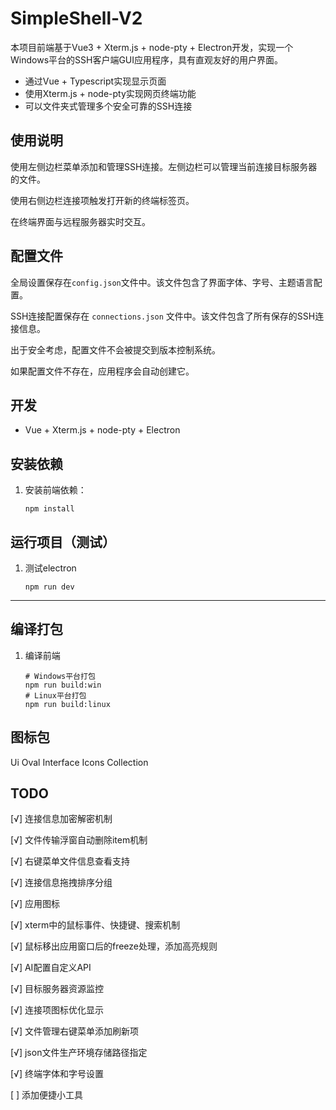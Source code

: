 # SimpleShell-V2

本项目前端基于Vue3 + Xterm.js + node-pty + Electron开发，实现一个Windows平台的SSH客户端GUI应用程序，具有直观友好的用户界面。

- 通过Vue + Typescript实现显示页面
- 使用Xterm.js + node-pty实现网页终端功能
- 可以文件夹式管理多个安全可靠的SSH连接

## 使用说明
使用左侧边栏菜单添加和管理SSH连接。左侧边栏可以管理当前连接目标服务器的文件。

使用右侧边栏连接项触发打开新的终端标签页。

在终端界面与远程服务器实时交互。

## 配置文件

全局设置保存在`config.json`文件中。该文件包含了界面字体、字号、主题语言配置。

SSH连接配置保存在 `connections.json` 文件中。该文件包含了所有保存的SSH连接信息。

出于安全考虑，配置文件不会被提交到版本控制系统。

如果配置文件不存在，应用程序会自动创建它。

## 开发

- Vue + Xterm.js + node-pty + Electron

## 安装依赖

1. 安装前端依赖：
   ```
   npm install
   ```

## 运行项目（测试）

1. 测试electron
   ```
   npm run dev
   ```

---

## 编译打包

1. 编译前端
   ```
   # Windows平台打包
   npm run build:win
   # Linux平台打包
   npm run build:linux
   ```

## 图标包

Ui Oval Interface Icons Collection

## TODO
[√] 连接信息加密解密机制

[√] 文件传输浮窗自动删除item机制

[√] 右键菜单文件信息查看支持

[√] 连接信息拖拽排序分组

[√] 应用图标

[√] xterm中的鼠标事件、快捷键、搜索机制

[√] 鼠标移出应用窗口后的freeze处理，添加高亮规则

[√] AI配置自定义API

[√] 目标服务器资源监控

[√] 连接项图标优化显示

[√] 文件管理右键菜单添加刷新项

[√] json文件生产环境存储路径指定

[√] 终端字体和字号设置

[ ] 添加便捷小工具
